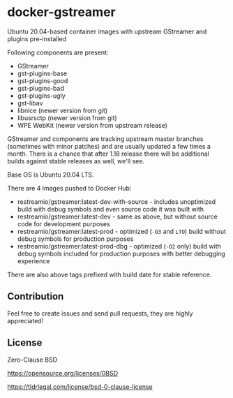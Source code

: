 # docker-gstreamer
Ubuntu 20.04-based container images with upstream GStreamer and plugins pre-installed

Following components are present:
* GStreamer
* gst-plugins-base
* gst-plugins-good
* gst-plugins-bad
* gst-plugins-ugly
* gst-libav
* libnice (newer version from git)
* libusrsctp (newer version from git)
* WPE WebKit (newer version from upstream release)

GStreamer and components are tracking upstream master branches (sometimes with minor patches) and are usually updated a few times a month.
There is a chance that after 1.18 release there will be additional builds against stable releases as well, we'll see.

Base OS is Ubuntu 20.04 LTS.

There are 4 images pushed to Docker Hub:
* restreamio/gstreamer:latest-dev-with-source - includes unoptimized build with debug symbols and even source code it was built with
* restreamio/gstreamer:latest-dev - same as above, but without source code for development purposes
* restreamio/gstreamer:latest-prod - optimized (`-O3` and `LTO`) build without debug symbols for production purposes
* restreamio/gstreamer:latest-prod-dbg - optimized (`-O2` only) build with debug symbols included for production purposes with better debugging experience

There are also above tags prefixed with build date for stable reference.

## Contribution
Feel free to create issues and send pull requests, they are highly appreciated!

## License
Zero-Clause BSD

https://opensource.org/licenses/0BSD

https://tldrlegal.com/license/bsd-0-clause-license
